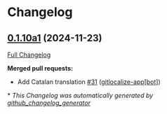 # Changelog

## [0.1.10a1](https://github.com/OpenVoiceOS/skill-ovos-parrot/tree/0.1.10a1) (2024-11-23)

[Full Changelog](https://github.com/OpenVoiceOS/skill-ovos-parrot/compare/0.1.9...0.1.10a1)

**Merged pull requests:**

- Add Catalan translation [\#31](https://github.com/OpenVoiceOS/skill-ovos-parrot/pull/31) ([gitlocalize-app[bot]](https://github.com/apps/gitlocalize-app))



\* *This Changelog was automatically generated by [github_changelog_generator](https://github.com/github-changelog-generator/github-changelog-generator)*
